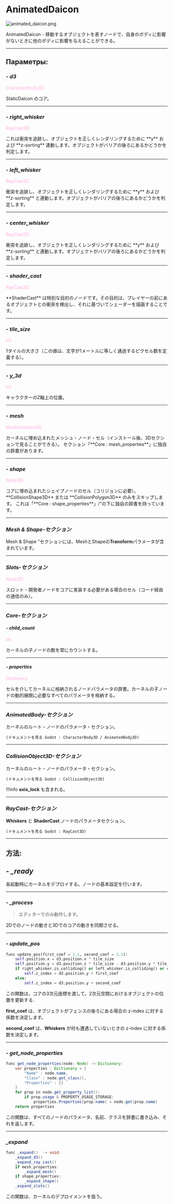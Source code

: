 # AnimatedDaicon

![animated_daicon.png](../assets/images/animated_daicon.png)

AnimatedDaicon - 移動するオブジェクトを表すノードで、自身のボディに影響がないときに他のボディに影響を与えることができる。

---
## **Параметры**:

### - *d3*
<p style="color:#ffb0e0;">CharacterBody3D</p>
StaticDaicon のコア。

---
### - *right_whisker*
<p style="color:#ffb0e0;">RayCast3D</p>
これは衝突を追跡し、オブジェクトを正しくレンダリングするために **y** および **z-sorting** 連動します。オブジェクトがバリアの後ろにあるかどうかを判定します。

---
### - *left_whisker*
<p style="color:#ffb0e0;">RayCast3D</p>
衝突を追跡し、オブジェクトを正しくレンダリングするために **y** および **z-sorting** と連動します。オブジェクトがバリアの後ろにあるかどうかを判定します。

---
### - *center_whisker*
<p style="color:#ffb0e0;">RayCast3D</p>
衝突を追跡し、オブジェクトを正しくレンダリングするために **y** および **z-sorting** と連動します。オブジェクトがバリアの後ろにあるかどうかを判定します。

---
### - *shader_cast*
<p style="color:#ffb0e0;">RayCast3D</p>
**ShaderCast** は特別な目的のノードです。その目的は、プレイヤーの前にあるオブジェクトとの衝突を検出し、それに基づいてシェーダーを描画することです。

---
### - *tile_size*
<p style="color:#ffb0e0;">int</p>
1タイルの大きさ（この値は、文字が1メートルに等しく通過するピクセル数を定義する）。

---
### - *y_3d*
<p style="color:#ffb0e0;">int</p>
キャラクターのZ軸上の位置。

---
### - *mesh*
<p style="color:#ffb0e0;">MeshInstance3D</p>
カーネルに埋め込まれたメッシュ・ノード・セル（インストール後、3Dセクションで見ることができる）。
セクション「**Core : mesh_properties**」に独自の辞書があります。

---
### - *shape*
<p style="color:#ffb0e0;">Node3D</p>
コアに埋め込まれたシェイプノードのセル（コリジョンに必要）。
**CollisionShape3D** または **CollisionPolygon3D** のみをスキップします。
これは「**Core : shape_properties**」/"の下に独自の辞書を持っています。

---
### *Mesh & Shape-セクション*

Mesh & Shape "セクションには、MeshとShapeの**Transform**パラメータが含まれています。

---
### *Slots-セクション*
<p style="color:#ffb0e0;">Node3D</p>
スロット - 開発者ノードをコアに実装する必要がある場合のセル（コード経由の通信のみ）。

---
### *Core-セクション*
#### - *child_count*
<p style="color:#ffb0e0;">int</p>
カーネルの子ノードの数を常にカウントする。

---
#### - *properties*
<p style="color:#ffb0e0;">Dictionary</p>
セルを介してカーネルに格納されるノードパラメータの辞書。カーネルの子ノードの動的展開に必要なすべてのパラメータを格納する。

---
### *AnimatedBody-セクション*

カーネルのルート・ノードのパラメータ・セクション。

`(ドキュメントを見る Godot : CharacterBody3D / AnimatedBody3D)`

---
### *CollisionObject3D-セクション*

カーネルのルート・ノードのパラメータ・セクション。

`(ドキュメントを見る Godot : CollisionObject3D)`

!!!info
	**axis_lock** も含まれる。

---
### *RayCast-セクション*

**Whiskers** と **ShaderCast** ノードのパラメータセクション。

`(ドキュメントを見る Godot : RayCast3D)`

---
## **方法**:
## - *_ready*

各起動時にカーネルをデプロイする。ノードの基本設定を行います。

---
### - *_process*

> エディターでのみ動作します。

2Dでのノードの動きと3Dでのコアの動きを同期させる。

---
### - *update_pos*

```python
func update_pos(first_coef = 1.1, second_coef = 2.1):
	self.position.x = d3.position.x * tile_size
	self.position.y = d3.position.z * tile_size - d3.position.y * tile_size
	if right_whisker.is_colliding() or left_whisker.is_colliding() or center_whisker.is_colliding():
		self.z_index = d3.position.y + first_coef
	else:
		self.z_index = d3.position.y + second_coef
```


この関数は，コアの3次元座標を渡して，2次元空間におけるオブジェクトの位置を更新する．

**first_coef** は、オブジェクトがフェンスの後ろにある場合の z-index に対する係数を決定します。

**second_coef** は、**Whiskers** が何も遭遇していないときの z-index に対する係数を決定します。

---
### - *get_node_properties*

```java
func get_node_properties(node: Node) -> Dictionary:
	var properties : Dictionary = {
		"Name" : node.name,
		"Class" : node.get_class(),
		"Properties" : {}
	}
	for prop in node.get_property_list():
		if prop.usage & PROPERTY_USAGE_STORAGE:
			properties.Properties[prop.name] = node.get(prop.name)
	return properties
```

この関数は、すべてのノードのパラメータ、名前、クラスを辞書に書き込み、それを返します。

---
### *_expand*

```java
func _expand()  -> void:
	_expand_d3()
	_expand_ray_cast()
	if mesh_properties:
		_expand_mesh()
	if shape_properties:
		_expand_shape()
	_expand_slots()
```

この関数は、カーネルのデプロイメントを扱う。
